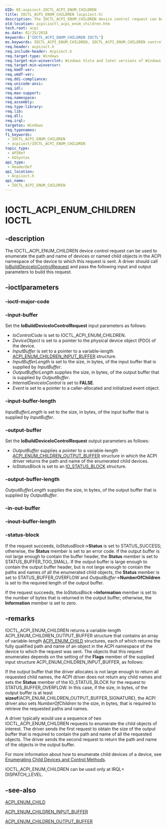 ```yaml
---
UID: NI:acpiioct.IOCTL_ACPI_ENUM_CHILDREN
title: IOCTL_ACPI_ENUM_CHILDREN (acpiioct.h)
description: The IOCTL_ACPI_ENUM_CHILDREN device control request can be used to enumerate the path and name of devices or named child objects in the ACPI namespace of the device to which this request is sent.
old-location: acpi\ioctl_acpi_enum_children.htm
tech.root: acpi
ms.date: 02/15/2018
keywords: ["IOCTL_ACPI_ENUM_CHILDREN IOCTL"]
ms.keywords: IOCTL_ACPI_ENUM_CHILDREN, IOCTL_ACPI_ENUM_CHILDREN control, IOCTL_ACPI_ENUM_CHILDREN control code [ACPI Devices], acpi-meth-eval-ref_243e3f53-71b8-4090-bcf1-48b0c5634b5e.xml, acpi.ioctl_acpi_enum_children, acpiioct/IOCTL_ACPI_ENUM_CHILDREN
req.header: acpiioct.h
req.include-header: Acpiioct.h
req.target-type: Windows
req.target-min-winverclnt: Windows Vista and later versions of Windows.
req.target-min-winversvr: 
req.kmdf-ver: 
req.umdf-ver: 
req.ddi-compliance: 
req.unicode-ansi: 
req.idl: 
req.max-support: 
req.namespace: 
req.assembly: 
req.type-library: 
req.lib: 
req.dll: 
req.irql: 
targetos: Windows
req.typenames: 
f1_keywords:
 - IOCTL_ACPI_ENUM_CHILDREN
 - acpiioct/IOCTL_ACPI_ENUM_CHILDREN
topic_type:
 - APIRef
 - kbSyntax
api_type:
 - HeaderDef
api_location:
 - Acpiioct.h
api_name:
 - IOCTL_ACPI_ENUM_CHILDREN
---
```


# IOCTL_ACPI_ENUM_CHILDREN IOCTL


## -description

The IOCTL_ACPI_ENUM_CHILDREN device control request can be used to enumerate the path and name of devices or named child objects in the ACPI namespace of the device to which this request is sent. A driver should call <a href="/windows-hardware/drivers/ddi/wdm/nf-wdm-iobuilddeviceiocontrolrequest">IoBuildDeviceIoControlRequest</a> and pass the following input and output parameters to build this request.

## -ioctlparameters

### -ioctl-major-code

### -input-buffer

Set the <b>IoBuildDeviceIoControlRequest</b> input parameters as follows:

<ul>
<li>
<i>IoControlCode</i> is set to IOCTL_ACPI_ENUM_CHILDREN.

</li>
<li>
<i>DeviceObject</i> is set to a pointer to the physical device object (PDO) of the device.

</li>
<li>
<i>InputBuffer</i> is set to a pointer to a variable-length <a href="/windows-hardware/drivers/ddi/acpiioct/ns-acpiioct-_acpi_enum_children_input_buffer">ACPI_ENUM_CHILDREN_INPUT_BUFFER</a> structure.

</li>
<li>
<i>InputBufferLength</i> is set to the size, in bytes, of the input buffer that is supplied by <i>InputBuffer</i>.

</li>
<li>
<i>OutputBufferLength</i> supplies the size, in bytes, of the output buffer that is supplied by <i>OutputBuffer</i>.

</li>
<li>
<i>InternalDeviceIoControl</i> is set to <b>FALSE</b>.

</li>
<li>
<i>Event</i> is set to a pointer to a caller-allocated and initialized event object.

</li>
</ul>

### -input-buffer-length

<i>InputBufferLength</i> is set to the size, in bytes, of the input buffer that is supplied by <i>InputBuffer</i>.

### -output-buffer

Set the <b>IoBuildDeviceIoControlRequest</b> output parameters as follows:

<ul>
<li>
<i>OutputBuffer</i> supplies a pointer to a variable-length <a href="/windows-hardware/drivers/ddi/acpiioct/ns-acpiioct-_acpi_enum_children_output_buffer">ACPI_ENUM_CHILDREN_OUTPUT_BUFFER</a> structure in which the ACPI driver returns the path and name of the enumerated child devices.

</li>
<li>
<i>IoStatusBlock</i> is set to an <a href="/windows-hardware/drivers/ddi/wdm/ns-wdm-_io_status_block">IO_STATUS_BLOCK</a> structure.

</li>
</ul>

### -output-buffer-length

<i>OutputBufferLength</i> supplies the size, in bytes, of the output buffer that is supplied by <i>OutputBuffer</i>.

### -in-out-buffer

### -inout-buffer-length

### -status-block

If the request succeeds, <i>IoStatusBlock</i>-><b>Status</b> is set to STATUS_SUCCESS; otherwise, the <b>Status</b> member is set to an error code. If the output buffer is not large enough to contain the buffer header, the <b>Status</b> member is set to STATUS_BUFFER_TOO_SMALL. If the output buffer is large enough to contain the output buffer header, but is not large enough to contain the paths and names of all the enumerated child objects, the <b>Status</b> member is set to STATUS_BUFFER_OVERFLOW and <i>OutputBuffer</i>-><b>NumberOfChildren</b> is set to the required length of the output buffer.

If the request succeeds, the <i>IoStatusBlock</i>-><b>Information</b> member is set to the number of bytes that is returned in the output buffer; otherwise, the <b>Information</b> member is set to zero.

## -remarks

IOCTL_ACPI_ENUM_CHILDREN returns a variable-length ACPI_ENUM_CHILDREN_OUTPUT_BUFFER structure that contains an array of variable-length <a href="/windows-hardware/drivers/ddi/acpiioct/ns-acpiioct-_acpi_enum_child">ACPI_ENUM_CHILD</a> structures, each of which returns the fully qualified path and name of an object in the ACPI namespace of the device to which the request was sent. The objects that this request enumerates depends on the setting of the <b>Flags</b> member of the supplied input structure ACPI_ENUM_CHILDREN_INPUT_BUFFER, as follows:



If the output buffer that the driver allocates is not large enough to return all requested child names, the ACPI driver does not return any child names and sets the <b>Status</b> member of the IO_STATUS_BLOCK for the request to STATUS_BUFFER_OVERFLOW. In this case, if the size, in bytes, of the output buffer is at least <b>sizeof</b>(ACPI_ENUM_CHILDREN_OUTPUT_BUFFER_SIGNATURE), the ACPI driver also sets <i>NumberOfChildren</i> to the size, in bytes, that is required to retrieve the requested paths and names. 

A driver typically would use a sequence of two IOCTL_ACPI_ENUM_CHILDREN requests to enumerate the child objects of interest. The driver sends the first request to obtain the size of the output buffer that is required to contain the path and name of all the requested objects. The driver sends the second request to return the path and name of the objects in the output buffer. 

For more information about how to enumerate child devices of a device, see <a href="/windows-hardware/drivers/acpi/enumerating-child-devices-and-control-methods">Enumerating Child Devices and Control Methods</a>.

IOCTL_ACPI_ENUM_CHILDREN can be used only at IRQL< DISPATCH_LEVEL.

## -see-also

<a href="/windows-hardware/drivers/ddi/acpiioct/ns-acpiioct-_acpi_enum_child">ACPI_ENUM_CHILD</a>



<a href="/windows-hardware/drivers/ddi/acpiioct/ns-acpiioct-_acpi_enum_children_input_buffer">ACPI_ENUM_CHILDREN_INPUT_BUFFER</a>



<a href="/windows-hardware/drivers/ddi/acpiioct/ns-acpiioct-_acpi_enum_children_output_buffer">ACPI_ENUM_CHILDREN_OUTPUT_BUFFER</a>
